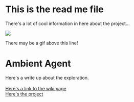 # This is the read me file
There's a lot of cool information in here about the project...

<img src="https://media.giphy.com/media/rkIx10zPCiqic/giphy.gif">

There may be a gif above this line!

# Ambient Agent
Here's a write up about the exploration.<br><br>
<a href="https://github.com/danread1/IDEO-Test/wiki/Ambient-Agent">Here's a link to the wiki page</a><br>
<a href="https://github.com/danread1/IDEO-Test/projects/1">Here's the project</a>
